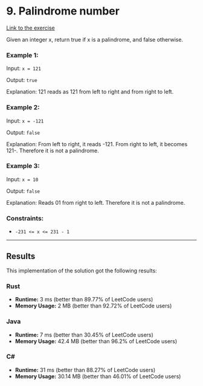 # 9. Palindrome number

[Link to the exercise](https://leetcode.com/problems/palindrome-number/description/)

Given an integer x, return true if x is a palindrome, and false otherwise.

### Example 1:

Input: `x = 121`

Output: `true`

Explanation: 121 reads as 121 from left to right and from right to left.

### Example 2:

Input: `x = -121`

Output: `false`

Explanation: From left to right, it reads -121. From right to left, it becomes 121-.
Therefore it is not a palindrome.

### Example 3:

Input: `x = 10`

Output: `false`

Explanation: Reads 01 from right to left. Therefore it is not a palindrome.
 
### Constraints:

- `-231 <= x <= 231 - 1`

***
## Results

This implementation of the solution got the following results:

### Rust

- **Runtime:** 3 ms (better than 89.77% of LeetCode users)
- **Memory Usage:** 2 MB (better than 92.72% of LeetCode users)

### Java

- **Runtime:** 7 ms (better than 30.45% of LeetCode users)
- **Memory Usage:** 42.4 MB (better than 96.2% of LeetCode users)

### C#

- **Runtime:** 31 ms (better than 88.27% of LeetCode users)
- **Memory Usage:** 30.14 MB (better than 46.01% of LeetCode users)

